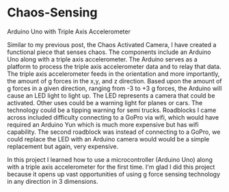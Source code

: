 # Chaos-Sensing
Arduino Uno with Triple Axis Accelerometer

Similar to my previous post, the Chaos Activated Camera, I have created a functional piece that senses chaos. The components include an Arduino Uno along with a triple axis accelerometer. The Arduino serves as a platform to process the triple axis accelerometer data and to relay that data. The triple axis accelerometer feeds in the orientation and more importantly, the amount of g forces in the x,y, and z direction. Based upon the amount of g forces in a given direction, ranging from -3 to +3 g forces, the Arduino will cause an LED light to light up. The LED represents a camera that could be activated. Other uses could be a warning light for planes or cars. The technology could be a tipping warning for semi trucks. Roadblocks I came across included difficulty connecting to a GoPro via wifi, which would have required an Arduino Yun which is much more expensive but has wifi capability. The second roadblock was instead of connecting to a GoPro, we could replace the LED with an Arduino camera would would be a simple replacement but again, very expensive. 

In this project I learned how to use a microcontroller (Arduino Uno) along with a triple axis accelerometer for the first time. I'm glad I did this project because it opens up vast opportunities of using g force sensing technology in any direction in 3 dimensions. 

